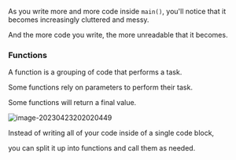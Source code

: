 
As you write more and more code inside `main()`, you'll notice that it becomes increasingly cluttered and messy.

And the more code you write, the more unreadable that it becomes.

### Functions

A function is a grouping of code that performs a task.

Some functions rely on parameters to perform their task.

Some functions will return a final value.

![image-20230423202020449](https://aliyun-oss-lpj.oss-cn-qingdao.aliyuncs.com/images/by-clipboard/image-20230423202020449.png)

Instead of writing all of your code inside of a single code block,

you can split it up into functions and call them as needed.

